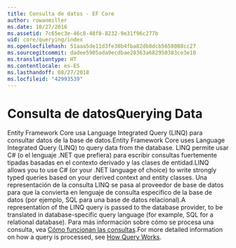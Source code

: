 ```yaml
---
title: Consulta de datos - EF Core
author: rowanmiller
ms.date: 10/27/2016
ms.assetid: 7c65ec3e-46c8-48f8-8232-9e31f96c277b
uid: core/querying/index
ms.openlocfilehash: 51aaa5de11d3fe38b4fba82db8dcb5658088cc27
ms.sourcegitcommit: dadee5905ada9ecdbae28363a682950383ce3e10
ms.translationtype: HT
ms.contentlocale: es-ES
ms.lasthandoff: 08/27/2018
ms.locfileid: "42993539"
---
```

# <a name="querying-data"></a><span data-ttu-id="4838a-102">Consulta de datos</span><span class="sxs-lookup"><span data-stu-id="4838a-102">Querying Data</span></span>

<span data-ttu-id="4838a-103">Entity Framework Core usa Language Integrated Query (LINQ) para consultar datos de la base de datos.</span><span class="sxs-lookup"><span data-stu-id="4838a-103">Entity Framework Core uses Language Integrated Query (LINQ) to query data from the database.</span></span> <span data-ttu-id="4838a-104">LINQ permite usar C# (o el lenguaje .NET que prefiera) para escribir consultas fuertemente tipadas basadas en el contexto derivado y las clases de entidad.</span><span class="sxs-lookup"><span data-stu-id="4838a-104">LINQ allows you to use C# (or your .NET language of choice) to write strongly typed queries based on your derived context and entity classes.</span></span> <span data-ttu-id="4838a-105">Una representación de la consulta LINQ se pasa al proveedor de base de datos para que la convierta en lenguaje de consulta específico de la base de datos (por ejemplo, SQL para una base de datos relacional).</span><span class="sxs-lookup"><span data-stu-id="4838a-105">A representation of the LINQ query is passed to the database provider, to be translated in database-specific query language (for example, SQL for a relational database).</span></span> <span data-ttu-id="4838a-106">Para más información sobre cómo se procesa una consulta, vea [Cómo funcionan las consultas](overview.md).</span><span class="sxs-lookup"><span data-stu-id="4838a-106">For more detailed information on how a query is processed, see [How Query Works](overview.md).</span></span>
